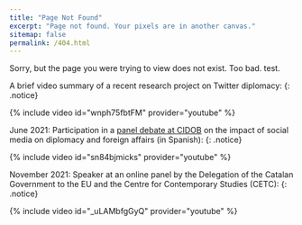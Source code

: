 ```yaml
---
title: "Page Not Found"
excerpt: "Page not found. Your pixels are in another canvas."
sitemap: false
permalink: /404.html
---
```


Sorry, but the page you were trying to view does not exist.
Too bad.
test.




<div class="begin-columns"></div>


A brief video summary of a recent research project on Twitter diplomacy:
{: .notice}

{% include video id="wnph75fbtFM" provider="youtube" %}


June 2021: Participation in a [panel debate at CIDOB](https://www.cidob.org/en/events/thematic_lines_of_research/cidob/dialogos_cidob_fundacion_banco_sabadell) on the impact of social media on diplomacy and foreign affairs (in Spanish):
{: .notice}

{% include video id="sn84bjmicks" provider="youtube" %}


November 2021: Speaker at an online panel by the Delegation of the Catalan Government to the EU and the Centre for Contemporary Studies (CETC):
{: .notice}

{% include video id="_uLAMbfgGyQ" provider="youtube" %}


<div class="end-columns"></div>
